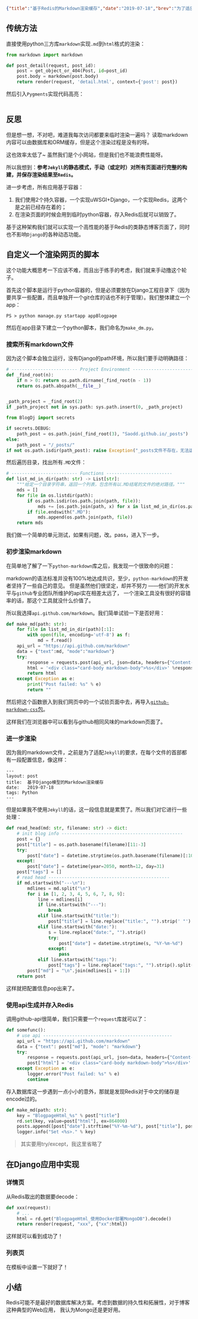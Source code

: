 ```json lw-blog-meta
{"title":"基于Redis的Markdown渲染缓存","date":"2019-07-18","brev":"为了适应国内的形势，我得把博客在我的个人网站(www.lewinblog.com)上也实现一份。","tags":["Python"],"path":"blog/2019/190718-基于Redis的Markdown渲染缓存.md"}
```



## 传统方法

直接使用python三方库`markdown`实现`.md`到`html`格式的渲染：

```python
from markdown import markdown

def post_detail(request, post_id):
    post = get_object_or_404(Post, id=post_id)
    post.body = markdown(post.body)
    return render(request, 'detail.html', context={'post': post})
```

然后引入`Pygments`实现代码高亮：

```shell-session
```

## 反思

但是想一想，不对吧，难道我每次访问都要来临时渲染一遍吗？
读取markdown内容可以由数据库和ORM缓存，但是这个渲染过程是没有的呀。

这也效率太低了~ 虽然我们是个小网站，但是我们也不能浪费性能呀。

所以我想到：**参考`Jekyll`的静态模式，手动（或定时）对所有页面进行完整的构建，并保存渲染结果至`Redis`。**

进一步考虑，所有应用基于容器：

1. 我们使用2个持久容器，一个实现uWSGI+Django，一个实现Redis，这两个是之前已经存在着的；
2. 在渲染页面的时候会用到临时python容器，存入Redis后就可以销毁了。

基于这种架构我们就可以实现一个高性能的基于Redis的类静态博客页面了，同时也不影响`Django`的各种动态功能。

## 自定义一个渲染网页的脚本

这个功能大概思考一下应该不难，而且出于练手的考虑，我们就来手动撸这个轮子。

首先这个脚本是运行于python容器的，但是必须要放在Django工程目录下（因为要共享一些配置，而且单独开一个git仓库的话也不利于管理）。我们整体建立一个app：

```shell-session
PS > python manage.py startapp appBlogpage
```

然后在app目录下建立一个python脚本，我们命名为`make_dm.py`。

### 搜索所有markdown文件

因为这个脚本会独立运行，没有Django的path环境，所以我们要手动明确路径：

```python
# ------------------------- Project Environment -------------------------
def _find_root(n):
    if n > 0: return os.path.dirname(_find_root(n - 1))
    return os.path.abspath(__file__)


_path_project = _find_root(2)
if _path_project not in sys.path: sys.path.insert(0, _path_project)

from BlogDj import secrets

if secrets.DEBUG:
    path_post = os.path.join(_find_root(3), "Saodd.github.io/_posts")
else:
    path_post = "/_posts/"
if not os.path.isdir(path_post): raise Exception("_posts文件不存在，无法运行，退出！")
```

然后遍历目录，找出所有`.MD`文件：

```python
# ------------------------- Functions -------------------------
def list_md_in_dir(path: str) -> List[str]:
    """给定一个目录字符串，返回一个列表，包含所有以.MD结尾的文件的绝对路径。"""
    mds = []
    for file in os.listdir(path):
        if os.path.isdir(os.path.join(path, file)):
            mds += [os.path.join(path, x) for x in list_md_in_dir(os.path.join(path, file))]
        if file.endswith(".MD"):
            mds.append(os.path.join(path, file))
    return mds
```

我们做一个简单的单元测试，如果有问题，改。pass，进入下一步。

### 初步渲染markdown

在简单地了解了一下`python-markdown`库之后，我发现一个很致命的问题：

markdown的语法标准并没有100%地达成共识，至少，`python-markdown`的开发者坚持了一些自己的意见。
但是虽然他们很坚定，却并不努力
——他们的开发水平与`github`专业团队所维护的api实在相差太远了，
一个渲染工具没有很好的容错率的话，那这个工具就没什么价值了。

所以我选择`api.github.com/markdown`。我们简单试验一下是否好用：

```python
def make_md(path: str):
    for file in list_md_in_dir(path)[:1]:
        with open(file, encoding='utf-8') as f:
            md = f.read()
    api_url = "https://api.github.com/markdown"
    data = {"text":md, "mode":"markdown"}
    try:
        response = requests.post(api_url, json=data, headers={"Content-Type": "text/plain"})
        html = '<div class="card-body markdown-body">%s</div>' %response.text
        return html
    except Exception as e:
        print("Post failed: %s" % e)
        return ""
```

然后把这个函数嵌入到我们网页中的一个试验页面中去，再导入[`github-markdown-css`包](https://github.com/sindresorhus/github-markdown-css)。

这样我们在浏览器中可以看到与github相同风味的markdown页面了。

### 进一步渲染

因为我的markdown文件，之前是为了适配`Jekyll`的要求，在每个文件的首部都有一段配置信息，像这样：

```text
---
layout: post
title:  基于Django模型的Markdown渲染缓存
date:   2019-07-18
tags: Python
---
```

但是如果我不使用`Jekyll`的话，这一段信息就是累赘了。所以我们对它进行一些处理：

```python
def read_head(md: str, filename: str) -> dict:
    # init blog info ----------------------------------------------
    post = {}
    post["title"] = os.path.basename(filename)[11:-3]
    try:
        post["date"] = datetime.strptime(os.path.basename(filename)[:10], "%Y-%m-%d")
    except:
        post["date"] = datetime(year=2050, month=12, day=31)
    post["tags"] = []
    # read head ----------------------------------------------
    if md.startswith("---\n"):
        mdlines = md.split("\n")
        for i in [1, 2, 3, 4, 5, 6, 7, 8, 9]:
            line = mdlines[i]
            if line.startswith("---"):
                break
            elif line.startswith("title:"):
                post["title"] = line.replace("title:", "").strip(' "')
            elif line.startswith("date:"):
                s = line.replace("date:", "").strip()
                try:
                    post["date"] = datetime.strptime(s, "%Y-%m-%d")
                except:
                    pass
            elif line.startswith("tags:"):
                post["tags"] = line.replace("tags:", "").strip().split()
        post["md"] = "\n".join(mdlines[i + 1:])
    return post
```

这样就把配置信息pop出来了。

### 使用api生成并存入Redis

调用github-api很简单，我们只需要一个`request`库就可以了：

```python
def somefunc():
    # use api -------------------------------------------------
    api_url = "https://api.github.com/markdown"
    data = {"text": post["md"], "mode": "markdown"}
    try:
        response = requests.post(api_url, json=data, headers={"Content-Type": "text/plain"})
        post["html"] = '<div class="card-body markdown-body">%s</div>' % response.text
    except Exception as e:
        logger.error("Post failed: %s" % e)
        continue
```

存入数据库这一步遇到一点小小的意外，那就是发现Redis对于中文的储存是encode过的。

```python
def make_md(path: str):
    key = "BlogpageHtml_%s" % post["title"]
    rd.set(key, value=post["html"], ex=864000)
    posts.append([post["date"].strftime("%Y-%m-%d"), post["title"], post["tags"]])
    logger.info("Set <%s>." % key)
```

> 其实要用try/except，我这里省略了

## 在Django应用中实现

### 详情页

从Redis取出的数据要decode：

```python
def xxx(request):
    # ...
    html = rd.get("BlogpageHtml_使用Docker部署MongoDB").decode()
    return render(request, "xxx", {"xx":html})
```

这样就可以看到成功了！

### 列表页

在模板中设置一下就好了！


## 小结

Redis可能不是最好的数据库解决方案。考虑到数据的持久性和拓展性，对于博客这种典型的Web应用，
我认为Mongo还是更好用。